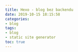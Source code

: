 ```yaml
---
title: Hexo - blog bez backendu
date: 2019-10-15 18:15:58
categories:
- blog
tags:
- blog
- static site generator
toc: true
---
```

